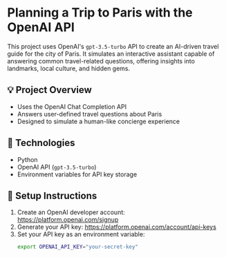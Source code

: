 # Planning a Trip to Paris with the OpenAI API

This project uses OpenAI's `gpt-3.5-turbo` API to create an AI-driven travel guide for the city of Paris. It simulates an interactive assistant capable of answering common travel-related questions, offering insights into landmarks, local culture, and hidden gems.


## 💡 Project Overview

- Uses the OpenAI Chat Completion API
- Answers user-defined travel questions about Paris
- Designed to simulate a human-like concierge experience

## 🧰 Technologies

- Python
- OpenAI API (`gpt-3.5-turbo`)
- Environment variables for API key storage

## 🔐 Setup Instructions

1. Create an OpenAI developer account: https://platform.openai.com/signup  
2. Generate your API key: https://platform.openai.com/account/api-keys  
3. Set your API key as an environment variable:
    ```bash
    export OPENAI_API_KEY="your-secret-key"
    ```

